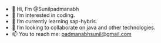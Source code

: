 - 👋 Hi, I’m @Sunilpadmanabh
- 👀 I’m interested in coding.
- 🌱 I’m currently learning sap-hybris.
- 💞️ I’m looking to collaborate on java and other technologies.
- 📫 You to reach me: padmanabhsunil@gmail.com

<!---
Sunilpadmanabh/Sunilpadmanabh is a ✨ special ✨ repository because its `README.md` (this file) appears on your GitHub profile.
You can click the Preview link to take a look at your changes.
--->
